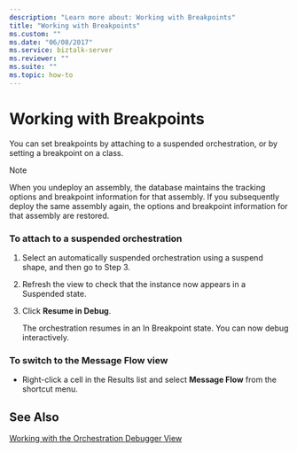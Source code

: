```yaml
---
description: "Learn more about: Working with Breakpoints"
title: "Working with Breakpoints"
ms.custom: ""
ms.date: "06/08/2017"
ms.service: biztalk-server
ms.reviewer: ""
ms.suite: ""
ms.topic: how-to
---
```

# Working with Breakpoints
You can set breakpoints by attaching to a suspended orchestration, or by setting a breakpoint on a class.  
  
> [!NOTE]
>  When you undeploy an assembly, the database maintains the tracking options and breakpoint information for that assembly. If you subsequently deploy the same assembly again, the options and breakpoint information for that assembly are restored.  
  
### To attach to a suspended orchestration  
  
1.  Select an automatically suspended orchestration using a suspend shape, and then go to Step 3.  
  
2.  Refresh the view to check that the instance now appears in a Suspended state.  
  
3.  Click **Resume in Debug**.  
  
     The orchestration resumes in an In Breakpoint state. You can now debug interactively.  
  
### To switch to the Message Flow view  
  
-   Right-click a cell in the Results list and select **Message Flow** from the shortcut menu.  
  
## See Also  
 [Working with the Orchestration Debugger View](../core/working-with-the-orchestration-debugger-view.md)

